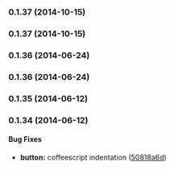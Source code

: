 <a name="0.1.37"></a>
### 0.1.37 (2014-10-15)


<a name="0.1.37"></a>
### 0.1.37 (2014-10-15)


<a name="0.1.36"></a>
### 0.1.36 (2014-06-24)


<a name="0.1.36"></a>
### 0.1.36 (2014-06-24)


<a name="0.1.35"></a>
### 0.1.35 (2014-06-12)


<a name="0.1.34"></a>
### 0.1.34 (2014-06-12)


#### Bug Fixes

* **button:** coffeescript indentation ([50818a6d](http://github.com/rackerlabs/angular-bootstrap-nav/commit/50818a6d3137b8576257031341d0c10e45dda49f))



